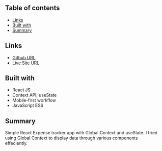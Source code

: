 ## Table of contents

- [Links](#links)
- [Built with](#built-with)
- [Summary](#summary)

## Links

- [Github URL](https://github.com/nhhlan/react-expense-tracker)
- [Live Site URL](https://react-simple-expense-tracker.netlify.app/)

## Built with

- React JS
- Context API, useState
- Mobile-first workflow
- JavaScript ES6

## Summary

Simple React Expense tracker app with Global Context and useState.
I tried using Global Context to display data through various components effeciently.


